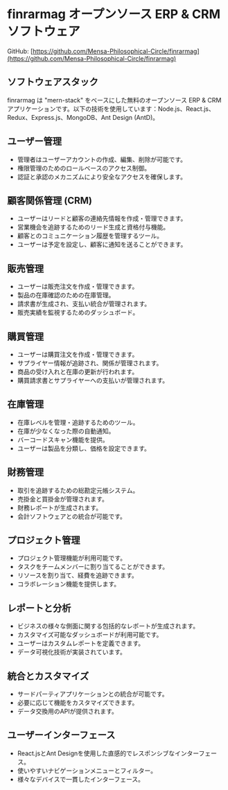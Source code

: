 # finrarmag オープンソース ERP & CRM ソフトウェア

GitHub: [https://github.com/Mensa-Philosophical-Circle/finrarmag](https://github.com/Mensa-Philosophical-Circle/finrarmag)

## ソフトウェアスタック

finrarmag は "mern-stack" をベースにした無料のオープンソース ERP & CRM アプリケーションです。以下の技術を使用しています：Node.js、React.js、Redux、Express.js、MongoDB、Ant Design (AntD)。

## ユーザー管理

- 管理者はユーザーアカウントの作成、編集、削除が可能です。
- 権限管理のためのロールベースのアクセス制御。
- 認証と承認のメカニズムにより安全なアクセスを確保します。

## 顧客関係管理 (CRM)

- ユーザーはリードと顧客の連絡先情報を作成・管理できます。
- 営業機会を追跡するためのリード生成と資格付与機能。
- 顧客とのコミュニケーション履歴を管理するツール。
- ユーザーは予定を設定し、顧客に通知を送ることができます。

## 販売管理

- ユーザーは販売注文を作成・管理できます。
- 製品の在庫確認のための在庫管理。
- 請求書が生成され、支払い統合が管理されます。
- 販売実績を監視するためのダッシュボード。

## 購買管理

- ユーザーは購買注文を作成・管理できます。
- サプライヤー情報が追跡され、関係が管理されます。
- 商品の受け入れと在庫の更新が行われます。
- 購買請求書とサプライヤーへの支払いが管理されます。

## 在庫管理

- 在庫レベルを管理・追跡するためのツール。
- 在庫が少なくなった際の自動通知。
- バーコードスキャン機能を提供。
- ユーザーは製品を分類し、価格を設定できます。

## 財務管理

- 取引を追跡するための総勘定元帳システム。
- 売掛金と買掛金が管理されます。
- 財務レポートが生成されます。
- 会計ソフトウェアとの統合が可能です。

## プロジェクト管理

- プロジェクト管理機能が利用可能です。
- タスクをチームメンバーに割り当てることができます。
- リソースを割り当て、経費を追跡できます。
- コラボレーション機能を提供します。

## レポートと分析

- ビジネスの様々な側面に関する包括的なレポートが生成されます。
- カスタマイズ可能なダッシュボードが利用可能です。
- ユーザーはカスタムレポートを定義できます。
- データ可視化技術が実装されています。

## 統合とカスタマイズ

- サードパーティアプリケーションとの統合が可能です。
- 必要に応じて機能をカスタマイズできます。
- データ交換用のAPIが提供されます。

## ユーザーインターフェース

- React.jsとAnt Designを使用した直感的でレスポンシブなインターフェース。
- 使いやすいナビゲーションメニューとフィルター。
- 様々なデバイスで一貫したインターフェース。

